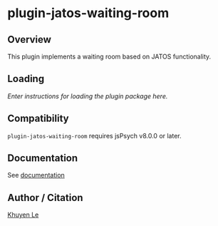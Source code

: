 # plugin-jatos-waiting-room

## Overview

This plugin implements a waiting room based on JATOS functionality.

## Loading

*Enter instructions for loading the plugin package here.*

## Compatibility

`plugin-jatos-waiting-room` requires jsPsych v8.0.0 or later.

## Documentation

See [documentation](/plugin-jatos-waiting-room/README.md)

## Author / Citation

[Khuyen Le](https://github.com/khuyen-le)
